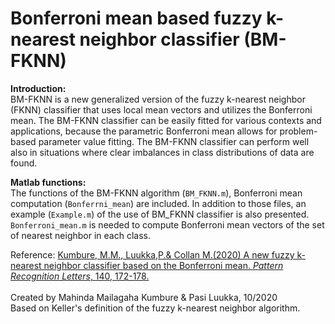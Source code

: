 # Bonferroni mean based fuzzy k-nearest neighbor classifier (BM-FKNN)
**Introduction:** <br/>
BM-FKNN is a new generalized version of the fuzzy k-nearest neighbor (FKNN) classifier that uses local mean vectors and utilizes the Bonferroni mean. 
The BM-FKNN classifier can be easily fitted for various contexts and applications, because the parametric Bonferroni mean allows for problem-based parameter
value fitting. The BM-FKNN classifier can perform well also in situations where clear imbalances in class distributions of data are found. 

**Matlab functions:** <br/>
The functions of the BM-FKNN algorithm (`BM_FKNN.m`), Bonferroni mean computation (`Bonferrni_mean`) are included. In addition to those files, 
an example (`Example.m`) of the use of BM_FKNN classifier is also presented. `Bonferroni_mean.m` is needed to compute Bonferroni mean vectors of the 
set of nearest neighbor in each class.<br/>

Reference:
    [Kumbure, M.M., Luukka,P.& Collan M.(2020) A new fuzzy k-nearest neighbor classifier based on
    the Bonferroni mean. *Pattern Recognition Letters*, 140, 172-178.](https://doi.org/10.1016/j.patrec.2020.10.005)<br/>
<br/>
 Created by Mahinda Mailagaha Kumbure & Pasi Luukka, 10/2020 <br/>
Based on Keller's definition of the fuzzy k-nearest neighbor algorithm. <br/>
